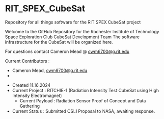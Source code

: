# RIT_SPEX_CubeSat
 Repository for all things software for the RIT SPEX CubeSat project

 Welcome to the GitHub Repository for the Rochester Institute of Technology Space Exploration Club CubeSat Development Team
 The software infrastructure for the CubeSat will be organized here.

 For questions contact Cameron Mead @ cwm6700@g.rit.edu

 Current Contributors :
 - Cameron Mead, cwm6700@g.rit.edu
 - 



* Created 11.16.2024
* Current Project : RITCHIE-1 (Radiation Intensity Test CubeSat using High Intensity Electromagnet)
    * Current Payload : Radiation Sensor Proof of Concept and Data Gathering
* Current Status : Submitted CSLI Proposal to NASA, awaiting response.